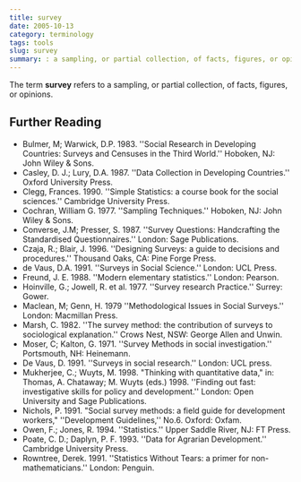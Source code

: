 ```yaml
---
title: survey
date: 2005-10-13
category: terminology
tags: tools
slug: survey
summary: : a sampling, or partial collection, of facts, figures, or opinions
---
```


<!--
icon: file-code-o
---
title: survey
date: 2005-10-13
category: terminology
tags: tools, engagement
slug: survey
summary: :
status: draft
---
-->
The term **survey** refers to a sampling, or partial collection, of facts, figures, or opinions.

<!--

'''Surveys''' are a good method for collecting information in a standardized form from groups of people using a questionnaire or interview. A small amount of information is usually gathered from a large number of people using set questions. Short categorized questions on key issues allow answers to be easily filled in, tabulated and analyzed. Surveys allow a statistically significant sample of information to be collected for comparison, to identify larger patterns and structures and to monitor change.<ref name="Payne et al 2004">Payne, Geoffrey; Majale, Michael (eds). 2004. The Urban Housing Manual: Making Regulatory Frameworks Work for the Poor. London: Earthscan.</ref>

The most reliable means of conducting a survey is face-to-face. In some cases or with regard to certain issues, surveys may also be conducted by telephone, through the mail, or via the Internet, though the use of indirect means for conducting a survey is highly context-dependent.<ref name="Payne et al 2004" />

**Strengths:**<ref name="Payne et al 2004" />

   * Good for gaining general socio-economic information about the participants e.g. household composition and structure, income, livelihood activities, access to and distribution of assets, ethnicity, membership of social organizations.
   * Effective for gaining broad picture of people’s views e.g. on policy issues.
   * Useful for collecting large samples of data for comparison and analysis.
   * Especially important for household or community level data where census data is not available.
   * Can be highly representative depending on sample size.
   * Responses can be immediately recorded.
   * Provides easy data standardization, aggregation and synthesis.
   * Collection of data can involve less qualified field researchers.

**Weaknesses:**<ref name="Payne et al 2004" />

   * Smaller sample sizes may not be representative of the general population/target group.
   * Not good for understanding causal processes, meanings or perceptions.
   * Less useful when trying to capture views of minorities, due to standardized questions.
   * Can be extremely demanding of time and resources.


### Variations of Surveys

#### Household Survey

Household surveys were used extensively in the ‘Regulatory Guidelines for affordable shelter project’. Within the Lesotho study, household surveys “made it possible to determine, with considerable accuracy, the extent to which formal and customary systems regulate access to housing. By collecting socio-economic data it was possible to explore how interviewees’ levels of poverty influence their approaches to accessing land and what were the main constraints for different categories of households” (Hall, 2003).<ref name="Payne et al 2004" />

However most research projects found that the household surveys on their own could not have addressed all the research questions raised. Methods of qualitative data collection, such as in-depth interviews and focus groups were also used by most teams. These provided invaluable information on people’s experiences and understandings which could not be accessed using a questionnaire survey.<ref name="Payne et al 2004" />

#### Income-Expenditure Survey

#### Scanning Surveys

#### Detailed Surveys

#### Short Surveys

Unlike general surveys (where the sample group and the amount of questions are comparatively large—requiring also substantial organizational resources), short surveys focus on one narrowly defined issue, question or problem and focus of target groups and small representative samples [usually 25-70 cases]. Close-ended questionnaire design often helps to quantify responses for subsequent statistical analysis. Probability sampling is a common means of populating a sample group.

Short surveys can help to augment qualitative data from sources like key informant interviews, rapid rural appraisal or focus group discussions. The number of non-sampling errors also tend to be lower for short surveys. Short surveys are limited in how their results can credibly be generalized or extrapolated. Small sample sizes also limit their usefulness in statistical analysis.<ref name="Krishna Kumar">Kumar, Krishna. 1990 (rev. 2006). ''Conducting Mini Surveys in Developing Countries''. USAID Program Design and Evaluation Methodology Report. ''Available at:'' http://pdf.usaid.gov/pdf_docs/pnadg566.pdf [Accessed 20 November 2013].</ref>

#### Piloting questionnaires

It is usually advisable to test the design of your questionnaire through piloting. Testing your questionnaire among a smaller group of respondents can help determine whether the questions generate appropriate data for your research, and whether the questions are meaningful for the informants and appropriate to the context, especially in relation to cultural or linguistic issues. It can also help in deciding how the data will be recorded and analyzed, e.g. whether certain questions should be closed (a specific choice of answers) or open (where respondents can answer in their own words). Once the questionnaire has been tested, the design of the questionnaire can be adjusted or changed as appropriate.<ref name="Payne et al 2004" />

#### Sampling

The are several ways of deciding who should be the respondents for questionnaire surveys. These include the random ‘lottery’ selection, geographical stratification and theoretical sampling. The sampling method chosen depends on the objectives of that stage of the research. To ensure the data collected is representative of the population as whole, random sampling may be used or households can be randomly selected from a map of the community. However it must be remembered that certain social, geographical and temporal aspects may impact on those who actually respond to the questionnaire. For instance if household questionnaires are undertaken during the day it may be more likely that female members of the household are at home.<ref name="Payne et al 2004" />

If however the research relies on gaining information from key population groups based on characteristics of wealth, gender, age, tenure status etc. more selective sampling methods are necessary. One example of this is ‘theoretical sampling’ (Burgess, 1992, p.209), whereby the choice of respondent is identified as someone who may have a perspective upon the themes and aims of the research. Which groups will be approached for their opinions can be decided after using such tools as a stakeholder analysis or well-being ranking. It is often important to use an aspect of selective sampling when it is important to ensure that minority groups, such as female-headed households, are included in a wider study.<ref name="Payne et al 2004" />



Examples of questionnaires used in case study countries in the ‘Regulatory Guidelines for Affordable Shelter’ project can be accessed here.

Examples of questionnaires used to study regulatory frameworks using a Sustainable Livelihoods approach can be accessed here.


## Citations

<ref name="Payne et al 2004">Payne, Geoffrey; Majale, Michael (eds). 2004. The Urban Housing Manual: Making Regulatory Frameworks Work for the Poor. London: Earthscan.</ref>
<ref name="Krishna Kumar">Kumar, Krishna. 1990 (rev. 2006). ''Conducting Mini Surveys in Developing Countries''. USAID Program Design and Evaluation Methodology Report. ''Available at:'' http://pdf.usaid.gov/pdf_docs/pnadg566.pdf [Accessed 20 November 2013].</ref>
* Farlex Inc. "[Survey](www.thefreedictionary.com/survey)." The Free Dictionary.  Huntingdon Valley: Farlex, Inc. Available online at: www.thefreedictionary.com/survey <br /> [*Last Accessed* 8 October 2013].

-->

## Further Reading

* Bulmer, M; Warwick, D.P. 1983. ''Social Research in Developing Countries: Surveys and Censuses in the Third World.'' Hoboken, NJ: John Wiley & Sons.
* Casley, D. J.; Lury, D.A. 1987. ''Data Collection in Developing Countries.'' Oxford University Press.
* Clegg, Frances. 1990. ''Simple Statistics: a course book for the social sciences.'' Cambridge University Press.
* Cochran, William G. 1977. ''Sampling Techniques.'' Hoboken, NJ: John Wiley & Sons.
* Converse, J.M; Presser, S. 1987. ''Survey Questions: Handcrafting the Standardised Questionnaires.'' London: Sage Publications.
* Czaja, R.; Blair, J. 1996. ''Designing Surveys: a guide to decisions and procedures.'' Thousand Oaks, CA: Pine Forge Press.
* de Vaus, D.A. 1991. ''Surveys in Social Science.'' London: UCL Press.
* Freund, J. E. 1988. ''Modern elementary statistics.'' London: Pearson.
* Hoinville, G.; Jowell, R. et al. 1977. ''Survey research Practice.'' Surrey: Gower.
* Maclean, M; Genn, H. 1979 ''Methodological Issues in Social Surveys.'' London: Macmillan Press.
* Marsh, C. 1982. ''The survey method: the contribution of surveys to sociological explanation.'' Crows Nest, NSW: George Allen and Unwin.
* Moser, C; Kalton, G. 1971. ''Survey Methods in social investigation.'' Portsmouth, NH: Heinemann.
* De Vaus, D. 1991. ''Surveys in social research.'' London: UCL press.
* Mukherjee, C.; Wuyts, M. 1998. "Thinking with quantitative data," in: Thomas, A. Chataway; M. Wuyts (eds.) 1998. ''Finding out fast: investigative skills for policy and development.'' London: Open University and Sage Publications.
* Nichols, P. 1991. "Social survey methods: a field guide for development workers," ''Development Guidelines,'' No.6. Oxford: Oxfam.
* Owen, F.; Jones, R. 1994. ''Statistics.'' Upper Saddle River, NJ: FT Press.
* Poate, C. D.; Daplyn, P. F. 1993. ''Data for Agrarian Development.'' Cambridge University Press.
* Rowntree, Derek. 1991. ''Statistics Without Tears: a primer for non-mathematicians.'' London: Penguin.
